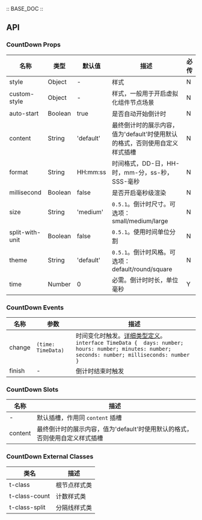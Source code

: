 :: BASE_DOC ::

## API


### CountDown Props

名称 | 类型 | 默认值 | 描述 | 必传
-- | -- | -- | -- | --
style | Object | - | 样式 | N
custom-style | Object | - | 样式，一般用于开启虚拟化组件节点场景 | N
auto-start | Boolean | true | 是否自动开始倒计时 | N
content | String | 'default' | 最终倒计时的展示内容，值为'default'时使用默认的格式，否则使用自定义样式插槽 | N
format | String | HH:mm:ss | 时间格式，DD-日，HH-时，mm-分，ss-秒，SSS-毫秒 | N
millisecond | Boolean | false | 是否开启毫秒级渲染 | N
size | String | 'medium' | `0.5.1`。倒计时尺寸。可选项：small/medium/large | N
split-with-unit | Boolean | false | `0.5.1`。使用时间单位分割 | N
theme | String | 'default' | `0.5.1`。倒计时风格。可选项：default/round/square | N
time | Number | 0 | 必需。倒计时时长，单位毫秒 | Y

### CountDown Events

名称 | 参数 | 描述
-- | -- | --
change | `(time: TimeData)` | 时间变化时触发。[详细类型定义](https://github.com/Tencent/tdesign-miniprogram/blob/develop/packages/components/count-down/type.ts)。<br/>`interface TimeData {  days: number; hours: number; minutes: number; seconds: number; milliseconds: number }`<br/>
finish | \- | 倒计时结束时触发

### CountDown Slots

名称 | 描述
-- | --
\- | 默认插槽，作用同 `content` 插槽
content | 最终倒计时的展示内容，值为'default'时使用默认的格式，否则使用自定义样式插槽

### CountDown External Classes

类名 | 描述
-- | --
t-class | 根节点样式类
t-class-count | 计数样式类
t-class-split | 分隔线样式类
